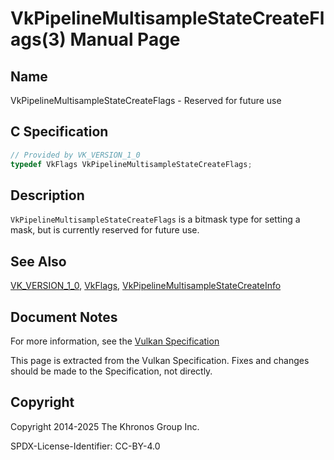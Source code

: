 # VkPipelineMultisampleStateCreateFlags(3) Manual Page

## Name

VkPipelineMultisampleStateCreateFlags - Reserved for future use



## [](#_c_specification)C Specification

```c++
// Provided by VK_VERSION_1_0
typedef VkFlags VkPipelineMultisampleStateCreateFlags;
```

## [](#_description)Description

`VkPipelineMultisampleStateCreateFlags` is a bitmask type for setting a mask, but is currently reserved for future use.

## [](#_see_also)See Also

[VK\_VERSION\_1\_0](https://registry.khronos.org/vulkan/specs/latest/man/html/VK_VERSION_1_0.html), [VkFlags](https://registry.khronos.org/vulkan/specs/latest/man/html/VkFlags.html), [VkPipelineMultisampleStateCreateInfo](https://registry.khronos.org/vulkan/specs/latest/man/html/VkPipelineMultisampleStateCreateInfo.html)

## [](#_document_notes)Document Notes

For more information, see the [Vulkan Specification](https://registry.khronos.org/vulkan/specs/latest/html/vkspec.html#VkPipelineMultisampleStateCreateFlags)

This page is extracted from the Vulkan Specification. Fixes and changes should be made to the Specification, not directly.

## [](#_copyright)Copyright

Copyright 2014-2025 The Khronos Group Inc.

SPDX-License-Identifier: CC-BY-4.0